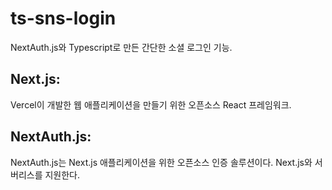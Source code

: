 # ts-sns-login
NextAuth.js와 Typescript로 만든 간단한 소셜 로그인 기능.

## Next.js:
Vercel이 개발한 웹 애플리케이션을 만들기 위한 오픈소스 React 프레임워크.

## NextAuth.js:
NextAuth.js는 Next.js 애플리케이션을 위한 오픈소스 인증 솔루션이다. Next.js와 서버리스를 지원한다.
